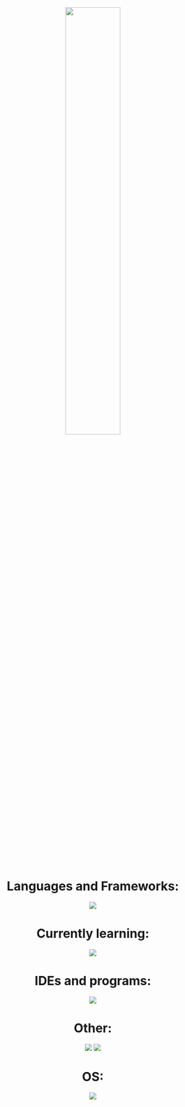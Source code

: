 <div align="center" style="width=100%">
    <a href="https://wakatime.com/@b1c25f74-0bce-4dc9-bd10-50b9bb1f9d05">
        <img src="https://wakatime.com/badge/user/b1c25f74-0bce-4dc9-bd10-50b9bb1f9d05.svg" width=50% />
    </a>
    <h1>
        Languages and Frameworks:
    </h1>
        <img src="https://skillicons.dev/icons?i=cs,java,lua,py,html,css,md&theme=dark">
    <h1>
        Currently learning:
    </h1>
        <img src="https://skillicons.dev/icons?i=html,css,js,nestjs&theme=dark&perline=5">
    <h1>
        IDEs and programs:
    </h1>
        <img src="https://skillicons.dev/icons?i=idea,pycharm,webstorm,ps,pr,androidstudio,robloxstudio,unity,visualstudio,vscode&theme=dark&perline=5">
    <h1>
        Other:
    </h1>
        <img src="https://skillicons.dev/icons?i=arduino,discord,bots,figma,firebase,gcp,git&theme=dark">
        <img src="https://skillicons.dev/icons?i=github,qt,sqlite,stackoverflow,sublime&theme=dark">
    <h1>
        OS:
    </h1>
    <img src="https://skillicons.dev/icons?i=windows&theme=dark">
</div>
